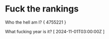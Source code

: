 # Fuck the rankings

Who the hell am I?
{ 4755221 }

What fucking year is it?
[ 2024-11-01T03:00:00Z ]
